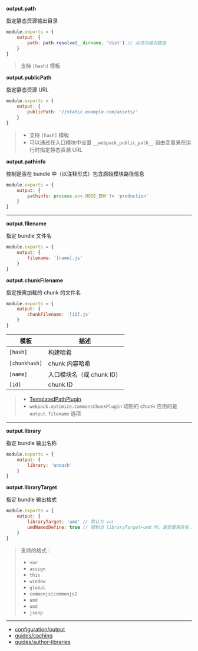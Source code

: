 __output.path__

指定静态资源输出目录

```js
module.exports = {
    output: {
        path: path.resolve(__dirname, 'dist') // 必须为绝对路径
    }
}
```

> 支持 `[hash]` 模板

__output.publicPath__

指定静态资源 URL

```js
module.exports = {
    output: {
        publicPath: '//static.example.com/assets/'
    }
}
```

> - 支持 `[hash]` 模板
> - 可以通过在入口模块中设置 `__webpack_public_path__` 自由变量来在运行时指定静态资源 URL

__output.pathinfo__

控制是否在 bundle 中（以注释形式）包含原始模块路径信息

```js
module.exports = {
    output: {
        pathinfo: process.env.NODE_ENV != 'production'
    }
}
```

---

__output.filename__

指定 bundle 文件名

```js
module.exports = {
    output: {
        filename: '[name].js'
    }
}
```

__output.chunkFilename__

指定按需加载的 chunk 的文件名

```js
module.exports = {
    output: {
        chunkFilename: '[id].js'
    }
}
```

| 模板 | 描述 |
| - | - |
| `[hash]` | 构建哈希 |
| `[chunkhash]` | chunk 内容哈希 |
| `[name]` | 入口模块名（或 chunk ID） |
| `[id]` | chunk ID |

> - [TemplatedPathPlugin](https://github.com/webpack/webpack/blob/master/lib/TemplatedPathPlugin.js)
> - `webpack.optimize.CommonsChunkPlugin` 切割的 chunk 应用的是 `output.filename` 选项

---

__output.library__

指定 bundle 输出名称

```js
module.exports = {
    output: {
        library: 'undash'
    }
}
```

__output.libraryTarget__

指定 bundle 输出格式

```js
module.exports = {
    output: {
        libraryTarget: 'umd' // 默认为 var
        umdNamedDefine: true // 控制当 libraryTarget=umd 时，是否使用具名 AMD 模块
    }
}
```

> 支持的格式：
> - `var`
> - `assign`
> - `this`
> - `window`
> - `global`
> - `commonjs|commonjs2`
> - `amd`
> - `umd`
> - `jsonp`

---

- [configuration/output](https://webpack.js.org/configuration/output/)
- [guides/caching](https://webpack.js.org/guides/caching/)
- [guides/author-libraries](https://webpack.js.org/guides/author-libraries/)

